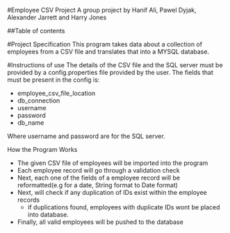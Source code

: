 #Employee CSV Project
A group project by Hanif Ali, Pawel Dyjak, Alexander Jarrett and Harry Jones

##Table of contents




#Project Specification
This program takes data about a collection of employees from a CSV file and translates
that into a MYSQL database. 


#Instructions of use
The details of the CSV file and the SQL server must be provided by a config.properties 
file provided by the user.
The fields that must be present in the config is:
* employee_csv_file_location
* db_connection
* username
* password
* db_name

Where username and password are for the SQL server.

How the Program Works
- The given CSV file of employees will be imported into the program
- Each employee record will go through a validation check
- Next, each one of the fields of a employee record will be reformatted(e.g for a date, String format to Date format)
- Next, will check if any duplication of IDs exist within the employee records
     - if duplications found, employees with duplicate IDs wont be placed into database. 
- Finally, all valid employees will be pushed to the database
